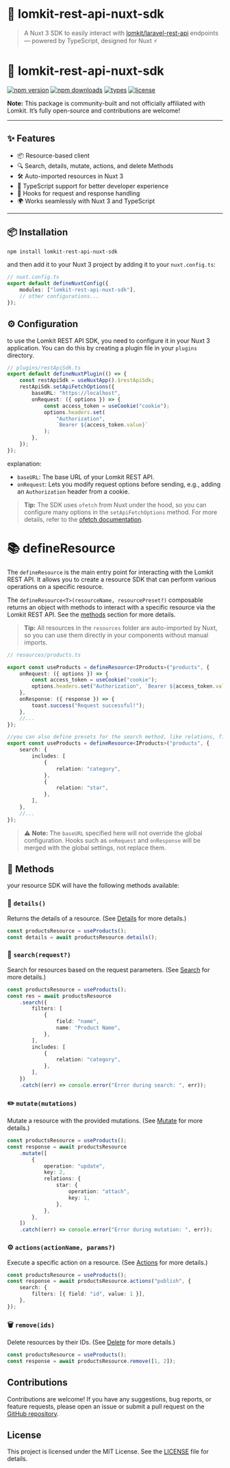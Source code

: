 # 🔗 lomkit-rest-api-nuxt-sdk

> A Nuxt 3 SDK to easily interact with [lomkit/laravel-rest-api](https://github.com/lomkit/laravel-rest-api) endpoints — powered by TypeScript, designed for Nuxt ⚡️

# 🔗 lomkit-rest-api-nuxt-sdk

[![npm version](https://img.shields.io/npm/v/lomkit-rest-api-nuxt-sdk)](https://www.npmjs.com/package/lomkit-rest-api-nuxt-sdk)
[![npm downloads](https://img.shields.io/npm/dm/lomkit-rest-api-nuxt-sdk)](https://www.npmjs.com/package/lomkit-rest-api-nuxt-sdk)
[![types](https://img.shields.io/badge/types-TypeScript-blue)](https://www.typescriptlang.org/)
[![license](https://img.shields.io/github/license/edepauw/lomkit-rest-api-nuxt-sdk)](./LICENSE)

**Note:** This package is community-built and not officially affiliated with Lomkit. It’s fully open-source and contributions are welcome!

---

## ✨ Features

-   📦 Resource-based client
-   🔍 Search, details, mutate, actions, and delete Methods
-   🛠️ Auto-imported resources in Nuxt 3
-   🧩 TypeScript support for better developer experience
-   🔄 Hooks for request and response handling
-   🌍 Works seamlessly with Nuxt 3 and TypeScript

---

## 📦 Installation

```bash
npm install lomkit-rest-api-nuxt-sdk
```

and then add it to your Nuxt 3 project by adding it to your `nuxt.config.ts`:

```typescript
// nuxt.config.ts
export default defineNuxtConfig({
	modules: ["lomkit-rest-api-nuxt-sdk"],
	// other configurations...
});
```

## ⚙️ Configuration

to use the Lomkit REST API SDK, you need to configure it in your Nuxt 3 application. You can do this by creating a plugin file in your `plugins` directory.

```typescript
// plugins/restApiSdk.ts
export default defineNuxtPlugin(() => {
	const restApiSdk = useNuxtApp().$restApiSdk;
	restApiSdk.setApiFetchOptions({
		baseURL: "https://localhost",
		onRequest: ({ options }) => {
			const access_token = useCookie("cookie");
			options.headers.set(
				"Authorization",
				`Bearer ${access_token.value}`
			);
		},
	});
});
```

explanation:

-   `baseURL`: The base URL of your Lomkit REST API.
-   `onRequest`: Lets you modify request options before sending, e.g., adding an `Authorization` header from a cookie.

> **Tip:** The SDK uses `ofetch` from Nuxt under the hood, so you can configure many options in the `setApiFetchOptions` method. For more details, refer to the [ofetch documentation](https://github.com/unjs/ofetch).

# 📚 defineResource

The `defineResource` is the main entry point for interacting with the Lomkit REST API. It allows you to create a resource SDK that can perform various operations on a specific resource.

The `defineResource<T>(resourceName, resourcePreset?)` composable returns an object with methods to interact with a specific resource via the Lomkit REST API. See the [methods](#methods) section for more details.

> **Tip:** All resources in the `resources` folder are auto-imported by Nuxt, so you can use them directly in your components without manual imports.

```ts
// resources/products.ts

export const useProducts = defineResource<IProducts>("products", {
	onRequest: ({ options }) => {
		const access_token = useCookie("cookie");
		options.headers.set("Authorization", `Bearer ${access_token.value}`);
	},
	onResponse: ({ response }) => {
		toast.success("Request successful!");
	},
	//...
});

//you can also define presets for the search method, like relations, filters, etc.
export const useProducts = defineResource<IProducts>("products", {
	search: {
		includes: [
			{
				relation: "category",
			},
			{
				relation: "star",
			},
		],
	},
	//...
});
```

> ⚠️ **Note:** The `baseURL` specified here will not override the global configuration. Hooks such as `onRequest` and `onResponse` will be merged with the global settings, not replace them.

## <a id="methods"></a> 🧩 Methods

your resource SDK will have the following methods available:

### 🧾 `details()`

Returns the details of a resource. (See [Details](https://laravel-rest-api.lomkit.com/endpoints/details) for more details.)

```ts
const productsResource = useProducts();
const details = await productsResource.details();
```

### 🔎 `search(request?)`

Search for resources based on the request parameters. (See [Search](https://laravel-rest-api.lomkit.com/endpoints/search) for more details.)

```ts
const productsResource = useProducts();
const res = await productsResource
	.search({
		filters: [
			{
				field: "name",
				name: "Product Name",
			},
		],
		includes: [
			{
				relation: "category",
			},
		],
	})
	.catch((err) => console.error("Error during search: ", err));
```

### ✏️ `mutate(mutations)`

Mutate a resource with the provided mutations. (See [Mutate](https://laravel-rest-api.lomkit.com/endpoints/mutate) for more details.)

```ts
const productsResource = useProducts();
const response = await productsResource
	.mutate([
		{
			operation: "update",
			key: 2,
			relations: {
				star: {
					operation: "attach",
					key: 1,
				},
			},
		},
	])
	.catch((err) => console.error("Error during mutation: ", err));
```

### ⚙️ `actions(actionName, params?)`

Execute a specific action on a resource. (See [Actions](https://laravel-rest-api.lomkit.com/endpoints/actions) for more details.)

```ts
const productsResource = useProducts();
const response = await productsResource.actions("publish", {
	search: {
		filters: [{ field: "id", value: 1 }],
	},
});
```

### 🗑️ `remove(ids)`

Delete resources by their IDs. (See [Delete](https://laravel-rest-api.lomkit.com/endpoints/delete) for more details.)

```ts
const productsResource = useProducts();
const response = await productsResource.remove([1, 2]);
```

## Contributions

Contributions are welcome! If you have any suggestions, bug reports, or feature requests, please open an issue or submit a pull request on the [GitHub repository](https://github.com/edepauw/lomkit-rest-api-nuxt-sdk).

## License

This project is licensed under the MIT License. See the [LICENSE](./LICENSE) file for details.
